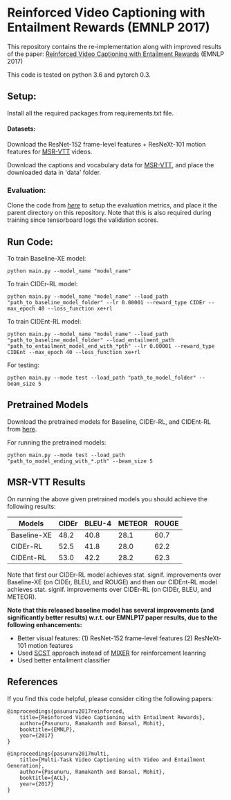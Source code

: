 # Reinforced Video Captioning with Entailment Rewards (EMNLP 2017)
This repository contains the re-implementation along with improved results of the paper: [Reinforced Video Captioning with Entailment Rewards](https://arxiv.org/abs/1708.02300) (EMNLP 2017)

This code is tested on python 3.6 and pytorch 0.3.

## Setup:
Install all the required packages from requirements.txt file.

#### Datasets:
Download the ResNet-152 frame-level features + ResNeXt-101 motion features for [MSR-VTT](https://drive.google.com/file/d/1bZJ0noxJ9EwXV161d4w6p6PqaszhM8t4/view?usp=sharing) videos.

Download the captions and vocabulary data for [MSR-VTT](https://drive.google.com/drive/folders/1HhF8Tl3ZXQzaILlg6vCXST9A_6BjPU5r?usp=sharing), and place the downloaded data in 'data' folder. 

### Evaluation:
Clone the code from *[here](https://github.com/ramakanth-pasunuru/video_caption_eval_python3)* to setup the evaluation metrics, and place it the parent directory on this repository. Note that this is also required during training since tensorboard logs the validation scores.


## Run Code:
To train Baseline-XE model:
```
python main.py --model_name "model_name"
```
To train CIDEr-RL model:
```
python main.py --model_name "model_name" --load_path "path_to_baseline_model_folder" --lr 0.00001 --reward_type CIDEr --max_epoch 40 --loss_function xe+rl
```
To train CIDEnt-RL model:
```
python main.py --model_name "model_name" --load_path "path_to_baseline_model_folder" --load_entailment_path "path_to_entailment_model_end_with_*pth" --lr 0.00001 --reward_type CIDEnt --max_epoch 40 --loss_function xe+rl
```
For testing:
```
python main.py --mode test --load_path "path_to_model_folder" --beam_size 5 
```

## Pretrained Models

Download the pretrained models for Baseline, CIDEr-RL, and CIDEnt-RL from [here](https://drive.google.com/open?id=1Zl5jDAo6to1bRoNi_HtzQumEG27U62RD).

For running the pretrained models:
```
python main.py --mode test --load_path "path_to_model_ending_with_*.pth" --beam_size 5 
```

## MSR-VTT Results

On running the above given pretrained models you should achieve the following results:

| Models             | CIDEr | BLEU-4 | METEOR | ROUGE |
| ------------------ | ----- | ------ | ------ | ----- |
| Baseline-XE        | 48.2  | 40.8   | 28.1   | 60.7  |
| CIDEr-RL           | 52.5  | 41.8   | 28.0   | 62.2  |
| CIDEnt-RL          | 53.0  | 42.2   | 28.2   | 62.3  |

Note that first our CIDEr-RL model achieves stat. signif. improvements over Baseline-XE (on CIDEr, BLEU, and ROUGE) and then our CIDEnt-RL model achieves stat. signif. improvements over CIDEr-RL (on CIDEr, BLEU, and METEOR).

**Note that this released baseline model has several improvements (and significantly better results) w.r.t. our EMNLP17 paper results, due to the following enhancements:**

- Better visual features: (1) ResNet-152 frame-level features (2) ResNeXt-101 motion features
- Used [SCST](https://arxiv.org/pdf/1612.00563.pdf) approach instead of [MIXER](https://arxiv.org/pdf/1511.06732.pdf) for reinforcement leanring
- Used better entailment classifier


## References
If you find this code helpful, please consider citing the following papers:

    @inproceedings{pasunuru2017reinforced,
        title={Reinforced Video Captioning with Entailment Rewards},
        author={Pasunuru, Ramakanth and Bansal, Mohit},
        booktitle={EMNLP},
        year={2017}
    }
    
    @inproceedings{pasunuru2017multi,
        title={Multi-Task Video Captioning with Video and Entailment Generation},
        author={Pasunuru, Ramakanth and Bansal, Mohit},
        booktitle={ACL},
        year={2017}
    }


